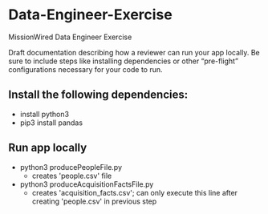 # Data-Engineer-Exercise
MissionWired Data Engineer Exercise

Draft documentation describing how a reviewer can run your app locally. Be sure to include steps like installing dependencies or other “pre-flight” configurations necessary for your code to run.


## Install the following dependencies: 
* install python3 
* pip3 install pandas

## Run app locally
* python3 producePeopleFile.py
  * creates 'people.csv' file
* python3 produceAcquisitionFactsFile.py
  * creates 'acquisition_facts.csv'; can only execute this line after creating 'people.csv' in previous step
